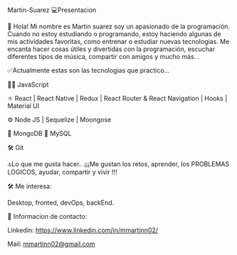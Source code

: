 Martin-Suarez
💻Presentacion

📌 Hola! Mi nombre es Martin suarez soy un apasionado de la programación. Cuando no estoy estudiando o programando, estoy haciendo algunas de mis actividades favoritas, como entrenar o estudiar nuevas tecnologias. Me encanta hacer cosas útiles y divertidas con la programación, escuchar diferentes tipos de música, compartir con amigos y mucho más. .

✅Actualmente estas son las tecnologias que practico...

👨‍💻 JavaScript

⚛ React | React Native | Redux | React Router & React Navigation | Hooks | Material UI

⚙️ Node JS | Sequelize | Moongose

🍃 MongoDB 🐬 MySQL

🛠 Git

🔝Lo que me gusta hacer.. ¡¡¡Me gustan los retos, aprender, los PROBLEMAS LOGICOS, ayudar, compartir y vivir !!!

🛠 Me interesa:

Desktop, fronted, devOps, backEnd.

📲 Informacion de contacto:

Linkedin: https://www.linkedin.com/in/mmartinn02/

Mail: mmartinn02@gmail.com
